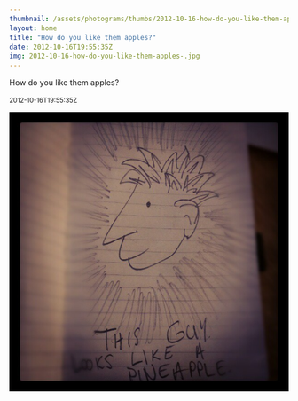 ```yaml
---
thumbnail: /assets/photograms/thumbs/2012-10-16-how-do-you-like-them-apples-.jpg
layout: home
title: "How do you like them apples?"
date: 2012-10-16T19:55:35Z
img: 2012-10-16-how-do-you-like-them-apples-.jpg
---
```


How do you like them apples?

<small>2012-10-16T19:55:35Z</small>

![How do you like them apples?](2012-10-16-how-do-you-like-them-apples-.jpg)

